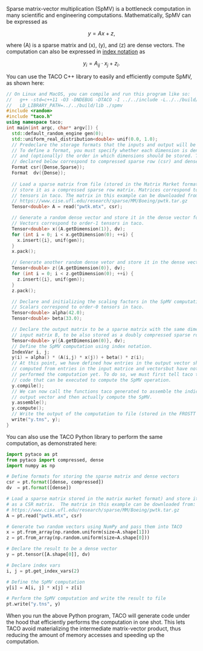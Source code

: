 Sparse matrix-vector multiplication (SpMV) is a bottleneck computation in many
scientific and engineering computations. Mathematically, SpMV can be expressed
as 

$$y = Ax + z,$$

where \(A\) is a sparse matrix and \(x\), \(y\), and \(z\) are dense vectors.
The computation can also be expressed in [index
notation](pycomputations.md#specifying-tensor-algebra-computations) as 

$$y_i = A_{ij} \cdot x_j + z_i.$$

You can use the TACO C++ library to easily and efficiently compute SpMV, as
shown here:

```c++
// On Linux and MacOS, you can compile and run this program like so:
//   g++ -std=c++11 -O3 -DNDEBUG -DTACO -I ../../include -L../../build/lib spmv.cpp -o spmv -ltaco
//   LD_LIBRARY_PATH=../../build/lib ./spmv
#include <random>
#include "taco.h"
using namespace taco;
int main(int argc, char* argv[]) {
  std::default_random_engine gen(0);
  std::uniform_real_distribution<double> unif(0.0, 1.0);
  // Predeclare the storage formats that the inputs and output will be stored as.
  // To define a format, you must specify whether each dimension is dense or sparse 
  // and (optionally) the order in which dimensions should be stored. The formats 
  // declared below correspond to compressed sparse row (csr) and dense vector (dv). 
  Format csr({Dense,Sparse});
  Format  dv({Dense});
  
  // Load a sparse matrix from file (stored in the Matrix Market format) and 
  // store it as a compressed sparse row matrix. Matrices correspond to order-2 
  // tensors in taco. The matrix in this example can be downloaded from:
  // https://www.cise.ufl.edu/research/sparse/MM/Boeing/pwtk.tar.gz
  Tensor<double> A = read("pwtk.mtx", csr);

  // Generate a random dense vector and store it in the dense vector format. 
  // Vectors correspond to order-1 tensors in taco.
  Tensor<double> x({A.getDimension(1)}, dv);
  for (int i = 0; i < x.getDimension(0); ++i) {
    x.insert({i}, unif(gen));
  }
  x.pack();

  // Generate another random dense vetor and store it in the dense vector format..
  Tensor<double> z({A.getDimension(0)}, dv);
  for (int i = 0; i < z.getDimension(0); ++i) {
    z.insert({i}, unif(gen));
  }
  z.pack();

  // Declare and initializing the scaling factors in the SpMV computation. 
  // Scalars correspond to order-0 tensors in taco.
  Tensor<double> alpha(42.0);
  Tensor<double> beta(33.0);

  // Declare the output matrix to be a sparse matrix with the same dimensions as 
  // input matrix B, to be also stored as a doubly compressed sparse row matrix.
  Tensor<double> y({A.getDimension(0)}, dv);
  // Define the SpMV computation using index notation.
  IndexVar i, j;
  y(i) = alpha() * (A(i,j) * x(j)) + beta() * z(i);
  // At this point, we have defined how entries in the output vector should be 
  // computed from entries in the input matrice and vectorsbut have not actually 
  // performed the computation yet. To do so, we must first tell taco to generate 
  // code that can be executed to compute the SpMV operation.
  y.compile();
  // We can now call the functions taco generated to assemble the indices of the 
  // output vector and then actually compute the SpMV.
  y.assemble();
  y.compute();
  // Write the output of the computation to file (stored in the FROSTT format).
  write("y.tns", y);
}
```

You can also use the TACO Python library to perform the same computation, as
demonstrated here:

```python
import pytaco as pt
from pytaco import compressed, dense
import numpy as np

# Define formats for storing the sparse matrix and dense vectors
csr = pt.format([dense, compressed])
dv  = pt.format([dense])

# Load a sparse matrix stored in the matrix market format) and store it 
# as a CSR matrix.  The matrix in this example can be downloaded from:
# https://www.cise.ufl.edu/research/sparse/MM/Boeing/pwtk.tar.gz
A = pt.read("pwtk.mtx", csr)

# Generate two random vectors using NumPy and pass them into TACO
x = pt.from_array(np.random.uniform(size=A.shape[1]))
z = pt.from_array(np.random.uniform(size=A.shape[0]))

# Declare the result to be a dense vector
y = pt.tensor([A.shape[0]], dv)

# Declare index vars
i, j = pt.get_index_vars(2)

# Define the SpMV computation
y[i] = A[i, j] * x[j] + z[i]

# Perform the SpMV computation and write the result to file
pt.write("y.tns", y)
```

When you run the above Python program, TACO will generate code under the hood
that efficiently performs the computation in one shot.  This lets TACO avoid 
materializing the intermediate matrix-vector product, thus reducing the amount 
of memory accesses and speeding up the computation.
